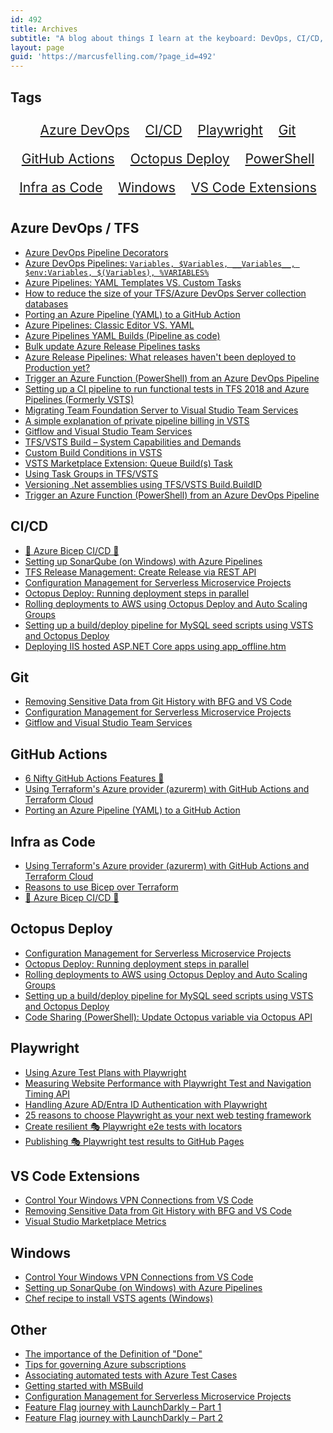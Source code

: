 ```yaml
---
id: 492
title: Archives
subtitle: "A blog about things I learn at the keyboard: DevOps, CI/CD, Cloud, Automation, to name a few..."
layout: page
guid: 'https://marcusfelling.com/?page_id=492'
---
```


## Tags
<div class="tag-cloud" style="text-align: center; margin-bottom: 2em;">
    <a href="#azure-devops--tfs" style="font-size: 1.5em; margin: 0.5em; display: inline-block;">Azure DevOps</a>
    <a href="#cicd" style="font-size: 1.5em; margin: 0.5em; display: inline-block;">CI/CD</a>
    <a href="#playwright" style="font-size: 1.5em; margin: 0.5em; display: inline-block;">Playwright</a>
    <a href="#git" style="font-size: 1.5em; margin: 0.5em; display: inline-block;">Git</a>
    <a href="#github-actions" style="font-size: 1.5em; margin: 0.5em; display: inline-block;">GitHub Actions</a>
    <a href="#octopus-deploy" style="font-size: 1.5em; margin: 0.5em; display: inline-block;">Octopus Deploy</a>
    <a href="#powershell" style="font-size: 1.5em; margin: 0.5em; display: inline-block;">PowerShell</a>
    <a href="#infra-as-code" style="font-size: 1.5em; margin: 0.5em; display: inline-block;">Infra as Code</a>
    <a href="#windows" style="font-size: 1.5em; margin: 0.5em; display: inline-block;">Windows</a>
    <a href="#vs-code-extensions" style="font-size: 1.5em; margin: 0.5em; display: inline-block;">VS Code Extensions</a>
</div>

## Azure DevOps / TFS
- [Azure DevOps Pipeline Decorators](https://marcusfelling.com/blog/2019/azure-devops-pipeline-decorators/)
- [Azure DevOps Pipelines: `Variables, $Variables, __Variables__, $env:Variables, $(Variables), %VARIABLES%`](https://marcusfelling.com/blog/2019/azure-devops-pipeline-variables/)
- [Azure Pipelines: YAML Templates VS. Custom Tasks](https://marcusfelling.com/blog/2020/azure-pipelines-yaml-templates-vs-custom-tasks/)
- [How to reduce the size of your TFS/Azure DevOps Server collection databases](https://marcusfelling.com/blog/2020/how-to-reduce-the-size-of-your-tfs-azure-devops-server-collection-databases/) 
- [Porting an Azure Pipeline (YAML) to a GitHub Action](https://marcusfelling.com/blog/2020/porting-an-azure-pipeline-yaml-to-a-github-action/)
- [Azure Pipelines: Classic Editor VS. YAML](https://marcusfelling.com/blog/2020/azure-pipelines-classic-editor-vs-yaml/)
- [Azure Pipelines YAML Builds (Pipeline as code)](https://marcusfelling.com/blog/2017/vsts-yaml-builds/)
- [Bulk update Azure Release Pipelines tasks](https://marcusfelling.com/blog/2019/bulk-update-azure-release-pipelines-tasks/)
- [Azure Release Pipelines: What releases haven't been deployed to Production yet?](https://marcusfelling.com/blog/2019/azure-release-pipelines-what-releases-havent-been-deployed-to-production-yet/)
- [Trigger an Azure Function (PowerShell) from an Azure DevOps Pipeline](https://marcusfelling.com/blog/2019/trigger-an-azure-function-powershell-from-an-azure-devops-pipeline/)
- [Setting up a CI pipeline to run functional tests in TFS 2018 and Azure Pipelines (Formerly VSTS)](https://marcusfelling.com/blog/2018/setting-up-a-ci-pipeline-to-run-functional-tests-in-tfs-2018-and-visual-studio-team-services-vsts/)
- [Migrating Team Foundation Server to Visual Studio Team Services](https://marcusfelling.com/blog/2017/migrating-team-foundation-server-visual-studio-team-services/)
- [A simple explanation of private pipeline billing in VSTS](https://marcusfelling.com/blog/2017/simple-explanation-private-pipeline-billing-vsts/)
- [Gitflow and Visual Studio Team Services](https://marcusfelling.com/blog/2017/gitflow-visual-studio-team-services/)
- [TFS/VSTS Build – System Capabilities and Demands](https://marcusfelling.com/blog/2017/tfsvsts-build-system-capabilities-demands/)
- [Custom Build Conditions in VSTS](https://marcusfelling.com/blog/2017/custom-build-conditions-vsts/)
- [VSTS Marketplace Extension: Queue Build(s) Task](https://marcusfelling.com/blog/2017/vsts-marketplace-extension-queue-builds-task/)
- [Using Task Groups in TFS/VSTS](https://marcusfelling.com/blog/2017/using-task-groups-tfsvsts/)
- [Versioning .Net assemblies using TFS/VSTS Build.BuildID](https://marcusfelling.com/blog/2018/versioning-net-assemblies-using-tfs-vsts-build-buildid/)
- [Trigger an Azure Function (PowerShell) from an Azure DevOps Pipeline](https://marcusfelling.com/blog/2019/trigger-an-azure-function-powershell-from-an-azure-devops-pipeline/)

## CI/CD
- [💪 Azure Bicep CI/CD 🚀](https://marcusfelling.com/blog/2021/azure-bicep-ci-cd/)
- [Setting up SonarQube (on Windows) with Azure Pipelines](https://marcusfelling.com/blog/2019/setting-up-sonarqube-on-windows-with-azure-pipelines/)
- [TFS Release Management: Create Release via REST API](https://marcusfelling.com/blog/2018/tfs-release-management-create-release-via-rest-api/)
- [Configuration Management for Serverless Microservice Projects](https://marcusfelling.com/blog/2017/configuration-management-serverless-microservice-projects/)
- [Octopus Deploy: Running deployment steps in parallel](https://marcusfelling.com/blog/2017/octopus-deploy-running-deployment-steps-parallel/)
- [Rolling deployments to AWS using Octopus Deploy and Auto Scaling Groups](https://marcusfelling.com/blog/2017/rolling-deployments-aws-using-octopus-deploy-auto-scaling-groups/)
- [Setting up a build/deploy pipeline for MySQL seed scripts using VSTS and Octopus Deploy](https://marcusfelling.com/blog/2017/setting-up-a-build-deploy-pipeline-for-mysql-seed-scripts-using-vsts-and-octopus-deploy/)
- [Deploying IIS hosted ASP.NET Core apps using app_offline.htm](https://marcusfelling.com/blog/2018/deploying-iis-hosted-asp-net-core-apps-using-app_offline-htm/)

## Git
- [Removing Sensitive Data from Git History with BFG and VS Code](https://marcusfelling.com/blog/2024/removing-sensitive-data-from-git-history-with-bfg-and-vs-code/)
- [Configuration Management for Serverless Microservice Projects](https://marcusfelling.com/blog/2017/configuration-management-serverless-microservice-projects/)
- [Gitflow and Visual Studio Team Services](https://marcusfelling.com/blog/2017/gitflow-visual-studio-team-services/)

## GitHub Actions
- [6 Nifty GitHub Actions Features 🚀](https://marcusfelling.com/blog/2023/6-nifty-github-actions-features/)
- [Using Terraform's Azure provider (azurerm) with GitHub Actions and Terraform Cloud](https://marcusfelling.com/blog/2021/using-terraforms-azure-provider-azurerm-with-github-actions-and-terraform-cloud/)
- [Porting an Azure Pipeline (YAML) to a GitHub Action](https://marcusfelling.com/blog/2020/porting-an-azure-pipeline-yaml-to-a-github-action/)

## Infra as Code
- [Using Terraform's Azure provider (azurerm) with GitHub Actions and Terraform Cloud](https://marcusfelling.com/blog/2021/using-terraforms-azure-provider-azurerm-with-github-actions-and-terraform-cloud/)
- [Reasons to use Bicep over Terraform](https://marcusfelling.com/blog/2021/reasons-to-use-bicep-over-terraform/)
- [💪 Azure Bicep CI/CD 🚀](https://marcusfelling.com/blog/2021/azure-bicep-ci-cd/)

## Octopus Deploy
- [Configuration Management for Serverless Microservice Projects](https://marcusfelling.com/blog/2017/configuration-management-serverless-microservice-projects/)
- [Octopus Deploy: Running deployment steps in parallel](https://marcusfelling.com/blog/2017/octopus-deploy-running-deployment-steps-parallel/)
- [Rolling deployments to AWS using Octopus Deploy and Auto Scaling Groups](https://marcusfelling.com/blog/2017/rolling-deployments-aws-using-octopus-deploy-auto-scaling-groups/)
- [Setting up a build/deploy pipeline for MySQL seed scripts using VSTS and Octopus Deploy](https://marcusfelling.com/blog/2017/setting-up-a-build-deploy-pipeline-for-mysql-seed-scripts-using-vsts-and-octopus-deploy/)
- [Code Sharing (PowerShell): Update Octopus variable via Octopus API](https://marcusfelling.com/blog/2017/update-octopus-variable-via-octopus-api/)

## Playwright
- [Using Azure Test Plans with Playwright](https://marcusfelling.com/blog/2023/using-azure-test-plans-with-playwright/)
- [Measuring Website Performance with Playwright Test and Navigation Timing API](https://marcusfelling.com/blog/2023/measuring-website-performance-with-playwright-test-and-navigation-timing-api/)
- [Handling Azure AD/Entra ID Authentication with Playwright](https://marcusfelling.com/blog/2023/handling-azure-ad-authentication-with-playwright/)
- [25 reasons to choose Playwright as your next web testing framework](https://marcusfelling.com/blog/2022/25-reasons-to-choose-playwright-as-your-next-web-testing-framework/)
- [Create resilient 🎭 Playwright e2e tests with locators](https://marcusfelling.com/blog/2022/create-more-reliable-playwright-tests-with-locators/)
- [Publishing 🎭 Playwright test results to GitHub Pages](https://marcusfelling.com/blog/2021/publishing-playwright-test-results-to-github-pages/)

## VS Code Extensions
- [Control Your Windows VPN Connections from VS Code](https://marcusfelling.com/blog/2025/vpn-toggle-vscode-extension)
- [Removing Sensitive Data from Git History with BFG and VS Code](https://marcusfelling.com/blog/2024/removing-sensitive-data-from-git-history-with-bfg-and-vs-code/)
- [Visual Studio Marketplace Metrics](https://marcusfelling.com/blog/2017/visual-studio-marketplace-metrics/)

## Windows
- [Control Your Windows VPN Connections from VS Code](https://marcusfelling.com/blog/2025/vpn-toggle-vscode-extension)
- [Setting up SonarQube (on Windows) with Azure Pipelines](https://marcusfelling.com/blog/2019/setting-up-sonarqube-on-windows-with-azure-pipelines/)
- [Chef recipe to install VSTS agents (Windows)](https://marcusfelling.com/blog/2017/chef-recipe-install-vsts-agents-windows/)

## Other
- [The importance of the Definition of "Done"](https://marcusfelling.com/blog/2020/the-importance-of-definition-of-done/)
- [Tips for governing Azure subscriptions](https://marcusfelling.com/blog/2020/tips-for-governing-azure-subscriptions/)
- [Associating automated tests with Azure Test Cases](https://marcusfelling.com/blog/2020/associating-automated-tests-with-azure-test-cases/)
- [Getting started with MSBuild](https://marcusfelling.com/blog/2017/getting-started-msbuild/)
- [Configuration Management for Serverless Microservice Projects](https://marcusfelling.com/blog/2017/configuration-management-serverless-microservice-projects/)
- [Feature Flag journey with LaunchDarkly – Part 1](https://marcusfelling.com/blog/2017/feature-flag-journey-launchdarkly/)
- [Feature Flag journey with LaunchDarkly – Part 2](https://marcusfelling.com/blog/2017/feature-flag-journey-launchdarkly-part-2/)
